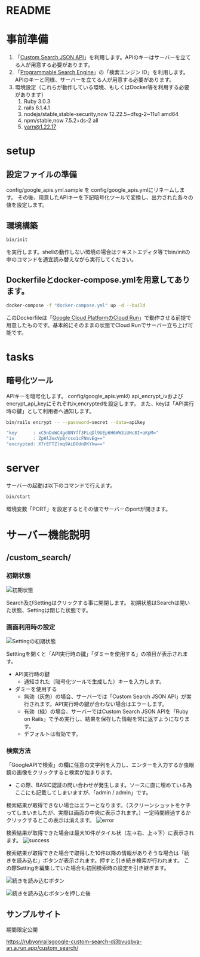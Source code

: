 # README

# 事前準備

1. 「[Custom Search JSON API](https://developers.google.com/custom-search/v1/overview?hl=ja)」を利用します。APIのキーはサーバーを立てる人が用意する必要があります。
1. 「[Programmable Search Engine](https://programmablesearchengine.google.com/about/)」の「検索エンジン ID」を利用します。APIのキーと同様、サーバーを立てる人が用意する必要があります。
1. 環境設定（これらが動作している環境、もしくはDocker等を利用する必要があります）
    1. Ruby 3.0.3
    1. rails 6.1.4.1
    1. nodejs/stable,stable-security,now 12.22.5~dfsg-2~11u1 amd64
    1. npm/stable,now 7.5.2+ds-2 all
    1. yarn@1.22.17

# setup

## 設定ファイルの準備

config/google_apis.yml.sample
を
config/google_apis.ymlにリネームします。
その後、用意したAPIキーを下記暗号化ツールで変換し、出力された各々の値を設定します。

## 環境構築

```sh
bin/init
```
を実行します。shellの動作しない環境の場合はテキストエディタ等でbin/initの中のコマンドを適宜読み替えながら実行してください。

## Dockerfileとdocker-compose.ymlを用意してあります。

```sh
docker-compose -f "docker-compose.yml" up -d --build
```

このDockerfileは「[Google Cloud PlatformのCloud Run](https://console.cloud.google.com/run)」で動作させる前提で用意したものです。基本的にそのままの状態でCloud Runでサーバー立ち上げ可能です。

# tasks

## 暗号化ツール

APIキーを暗号化します。
config/google_apis.ymlの
api_encrypt_ivおよびencrypt_api_keyにそれぞれiv,encryptedを設定します。
また、keyは「API実行時の鍵」として利用者へ通知します。

```sh
bin/rails encrypt -- --password=secret --data=apikey

"key      : xC5nDoWC4gd8NYff3FLqDl9UEp6H6WW3iUHc8I+aKpM="
"iv       : ZpHlZexVpB/cso1cFNmvEg=="
"encrypted: X7rEFTZlmq9AiDOdnDKYkw=="
```

# server

サーバーの起動は以下のコマンドで行えます。
```sh
bin/start
```

環境変数「PORT」を設定するとその値でサーバーのportが開きます。

# サーバー機能説明

## /custom_search/

### 初期状態

![初期状態](/readme_images/screenshot_4c094d2b-ffd4-4600-bc40-e3212430c3e3.png)

Search及びSettingはクリックする事に開閉します。
初期状態はSearchは開いた状態、Settingは閉じた状態です。

### 画面利用時の設定

![Settingの初期状態](/readme_images/screenshot_4b5f8f63-1874-42a3-8db3-8c3db8166af9.png)

Setttingを開くと「API実行時の鍵」「ダミーを使用する」の項目が表示されます。

* API実行時の鍵
    * 通知された（暗号化ツールで生成した）キーを入力します。
* ダミーを使用する
    * 無効（灰色）の場合、サーバーでは「Custom Search JSON API」が実行されます。API実行時の鍵が合わない場合はエラーします。
    * 有効（緑）の場合、サーバーではCustom Search JSON APIを「Ruby on Rails」で予め実行し、結果を保存した情報を常に返すようになります。
    * デフォルトは有効です。

### 検索方法

「GoogleAPIで検索」の欄に任意の文字列を入力し、エンターを入力するか虫眼鏡の画像をクリックすると検索が始まります。

- この際、BASIC認証の問い合わせが発生します。ソースに直に埋めている為ここにも記載してしまいますが、「admin / admin」です。

検索結果が取得できない場合はエラーとなります。（スクリーンショットをケチってしまいましたが、実際は画面の中央に表示されます。）一定時間経過するかクリックするとこの表示は消えます。
![error](/readme_images/screenshot_b870886b-e0d0-4c4f-be9c-2fd55be78eae.png)

検索結果が取得できた場合は最大10件がタイル状（左→右、上→下）に表示されます。
![success](/readme_images/screenshot_c3d7e861-8014-4795-94d5-d9ed86ce84ba.png)

検索結果が取得できた場合で取得した10件以降の情報がありそうな場合は「続きを読み込む」ボタンが表示されます。押すと引き続き検索が行われます。
この際Settingを編集していた場合も初回検索時の設定を引き継ぎます。

![続きを読み込むボタン](/readme_images/screenshot_57fffcb7-e72d-4623-9d4b-ee3899296424.png)

![続きを読み込むボタンを押した後](/readme_images/screenshot_da92a60c-bfe5-418f-b0e7-3b2c82944647.png)

## サンプルサイト

期間限定公開

https://rubyonrailsgoogle-custom-search-dj3bvuqbva-an.a.run.app/custom_search/
